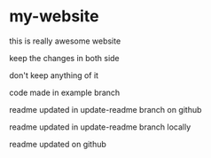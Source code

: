 # my-website

this is really awesome website

keep the changes in both side

don't keep anything of it

code made in example branch

readme updated in update-readme branch on github

readme updated in update-readme branch locally

readme updated on github
